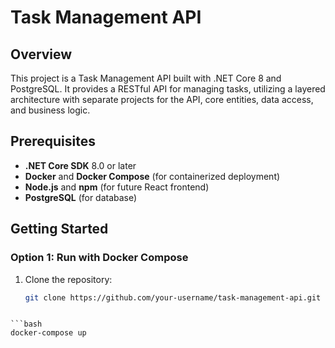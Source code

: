 # Task Management API

## Overview

This project is a Task Management API built with .NET Core 8 and PostgreSQL. It provides a RESTful API for managing tasks, utilizing a layered architecture with separate projects for the API, core entities, data access, and business logic.

## Prerequisites

- **.NET Core SDK** 8.0 or later
- **Docker** and **Docker Compose** (for containerized deployment)
- **Node.js** and **npm** (for future React frontend)
- **PostgreSQL** (for database)

## Getting Started

### Option 1: Run with Docker Compose

1. Clone the repository:

   ```bash
   git clone https://github.com/your-username/task-management-api.git
```

```bash
docker-compose up

```